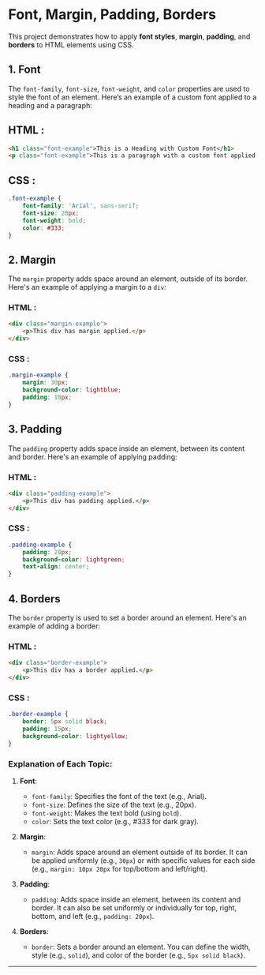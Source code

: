# Font, Margin, Padding, Borders

This project demonstrates how to apply **font styles**, **margin**, **padding**, and **borders** to HTML elements using CSS.

## 1. Font
The `font-family`, `font-size`, `font-weight`, and `color` properties are used to style the font of an element. Here’s an example of a custom font applied to a heading and a paragraph:

## HTML :
```html
<h1 class="font-example">This is a Heading with Custom Font</h1>
<p class="font-example">This is a paragraph with a custom font applied.</p>
```
## CSS :
```CSS
.font-example {
    font-family: 'Arial', sans-serif;
    font-size: 20px;
    font-weight: bold;
    color: #333;
}
```
## 2.  Margin
The `margin` property adds space around an element, outside of its border. Here's an example of applying a margin to a `div`:

### HTML :
```html
<div class="margin-example">
    <p>This div has margin applied.</p>
</div>
```
### CSS :
```CSS
.margin-example {
    margin: 30px;
    background-color: lightblue;
    padding: 10px;
}
```
## 3. Padding
The `padding` property adds space inside an element, between its content and border. Here's an example of applying padding:
### HTML :
```html
<div class="padding-example">
    <p>This div has padding applied.</p>
</div>
```
### CSS :
```CSS
.padding-example {
    padding: 20px;
    background-color: lightgreen;
    text-align: center;
}
```
## 4. Borders
The `border` property is used to set a border around an element. Here's an example of adding a border:
### HTML :
```html
<div class="border-example">
    <p>This div has a border applied.</p>
</div>
```
### CSS :
``` CSS
.border-example {
    border: 5px solid black;
    padding: 15px;
    background-color: lightyellow;
}
```

### Explanation of Each Topic:

1. **Font**: 
   - `font-family`: Specifies the font of the text (e.g., Arial).
   - `font-size`: Defines the size of the text (e.g., 20px).
   - `font-weight`: Makes the text bold (using `bold`).
   - `color`: Sets the text color (e.g., #333 for dark gray).

2. **Margin**: 
   - `margin`: Adds space around an element outside of its border. It can be applied uniformly (e.g., `30px`) or with specific values for each side (e.g., `margin: 10px 20px` for top/bottom and left/right).

3. **Padding**: 
   - `padding`: Adds space inside an element, between its content and border. It can also be set uniformly or individually for top, right, bottom, and left (e.g., `padding: 20px`).

4. **Borders**: 
   - `border`: Sets a border around an element. You can define the width, style (e.g., `solid`), and color of the border (e.g., `5px solid black`).

---


